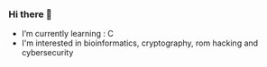### Hi there 👋

 - I’m currently learning : C
 - I'm interested in bioinformatics, cryptography, rom hacking and cybersecurity
